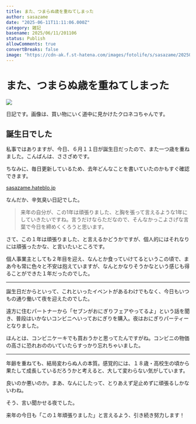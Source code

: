 ```yaml
---
title: また、つまらぬ歳を重ねてしまった
author: sasazame
date: "2025-06-11T11:11:06.000Z"
category: 雑記
basename: 2025/06/11/201106
status: Publish
allowComments: true
convertBreaks: false
image: "https://cdn-ak.f.st-hatena.com/images/fotolife/s/sasazame/20250611/20250611193043.png"
---
```

# また、つまらぬ歳を重ねてしまった

![](https://cdn-ak.f.st-hatena.com/images/fotolife/s/sasazame/20250611/20250611193043.png)

日記です。画像は、買い物にいく道中に見かけたクロネコちゃんです。

<!-- Extended Body -->

## 誕生日でした

私事ではありますが、今日、６月１１日が誕生日だったので、また一つ歳を重ねました。こんばんは、ささざめです。

ちなみに、毎日更新しているため、去年どんなことを書いていたのかもすぐ確認できます。

[sasazame.hateblo.jp](https://sasazame.hateblo.jp/entry/2024/06/11/213143)

なんだか、辛気臭い日記でした。

> 来年の自分が、この1年は頑張りました、と胸を張って言えるような1年にしていきたいですね。言うだけならただなので、そんなかっこよさげな言葉で今日を締めくくろうと思います。

さて、この１年は頑張りました、と言えるかどうかですが、個人的にはそれなりには頑張ったかな、と言いたいところです。

個人事業主としても２年目を迎え、なんとか食っていけてるというこの頃で、まあ今も常に色々と不安は抱えていますが、なんとかなりそうかなという感じも得ることができた１年だったのでした。

* * *

誕生日だからといって、これといったイベントがあるわけでもなく、今日もいつもの通り働いて夜を迎えたのでした。

遠方に住むパートナーから「セブンがおにぎりフェアやってるよ」という話を聞き、普段はいかないコンビニへいっておにぎりを購入。夜はおにぎりパーティーとなりました。

ほんとは、コンビニケーキでも買おうかと思ってたんですがね。コンビニの物価の高さに恐れおののいていたらすっかり忘れちゃいました。

* * *

年齢を重ねても、結局変わらぬ人の本質。感覚的には、１８歳・高校生の頃から果たして成長しているだろうかと考えると、大して変わらない気がしています。

良いのか悪いのか。まあ、なんにしたって、とりあえず足止めずに頑張るしかないわね。

そう、言い聞かせる夜でした。

来年の今日も「この１年頑張りました」と言えるよう、引き続き努力します！